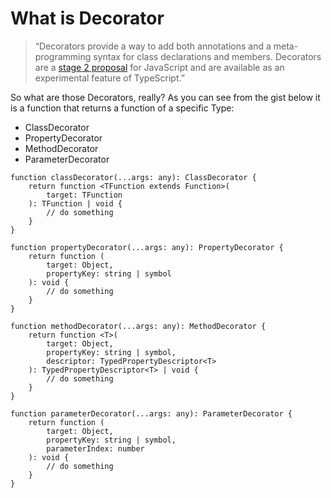 # What is Decorator

> “Decorators provide a way to add both annotations and a meta-programming syntax for class declarations and members. Decorators are a [stage 2 proposal](https://github.com/tc39/proposal-decorators) for JavaScript and are available as an experimental feature of TypeScript.”

So what are those Decorators, really? As you can see from the gist below it is a function that returns a function of a specific Type:

-   ClassDecorator
-   PropertyDecorator
-   MethodDecorator
-   ParameterDecorator

```
function classDecorator(...args: any): ClassDecorator {
    return function <TFunction extends Function>(
        target: TFunction
    ): TFunction | void {
        // do something
    }
}

function propertyDecorator(...args: any): PropertyDecorator {
    return function (
        target: Object,
        propertyKey: string | symbol
    ): void {
        // do something
    }
}

function methodDecorator(...args: any): MethodDecorator {
    return function <T>(
        target: Object,
        propertyKey: string | symbol,
        descriptor: TypedPropertyDescriptor<T>
    ): TypedPropertyDescriptor<T> | void {
        // do something
    }
}

function parameterDecorator(...args: any): ParameterDecorator {
    return function (
        target: Object,
        propertyKey: string | symbol,
        parameterIndex: number
    ): void {
        // do something
    }
}
```
